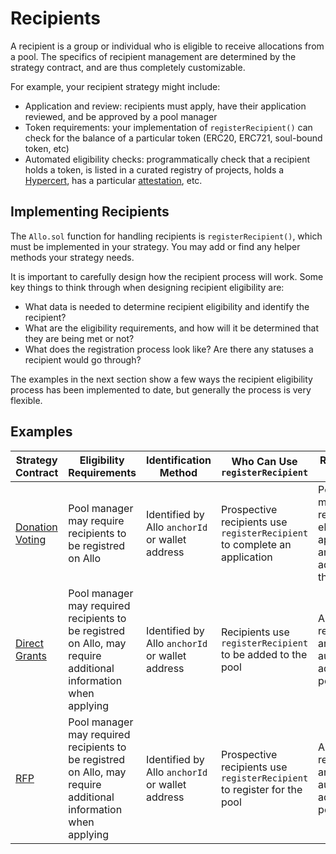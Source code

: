 # Recipients

A recipient is a group or individual who is eligible to receive allocations
from a pool. The specifics of recipient management are determined by the 
strategy contract, and are thus completely customizable. 

For example, your recipient strategy might include:

* Application and review: recipients must apply, have their application
    reviewed, and be approved by a pool manager
* Token requirements: your implementation of `registerRecipient()` can check for
    the balance of a particular token (ERC20, ERC721, soul-bound token, etc)
* Automated eligibility checks: programmatically check that a recipient holds
    a token, is listed in a curated registry of projects, holds a [Hypercert](https://hypercerts.org/), has a particular [attestation](https://attest.sh/), etc.

## Implementing Recipients

The `Allo.sol` function for handling recipients is `registerRecipient()`, which must be
implemented in your strategy. You may add or find any helper methods your strategy needs.

It is important to carefully design how the recipient process will work. Some
key things to think through when designing recipient eligibility are:

* What data is needed to determine recipient eligibility and identify
  the recipient?
* What are the eligibility requirements, and how will it be determined that 
  they are being met or not?
* What does the registration process look like? Are there any statuses a recipient would go through?

The examples in the next section show a few ways the recipient eligibility 
process has been implemented to date, but generally the process is very flexible.

## Examples

| Strategy Contract | Eligibility Requirements | Identification Method | Who Can Use `registerRecipient` | Registration Process 
| --- | --- | --- | --- | ---|
| [Donation Voting](https://github.com/allo-protocol/allo-v2.1/tree/dev/contracts/strategies/examples/donation-voting) | Pool manager may require recipients to be registred on Allo | Identified by Allo `anchorId` or wallet address | Prospective recipients use `registerRecipient` to complete an application | Pool managers review eligible applications and manually add them to the pool |
| [Direct Grants](https://github.com/allo-protocol/allo-v2.1/tree/dev/contracts/strategies/examples/direct-allocation) | Pool manager may required recipients to be registred on Allo, may require additional information when applying | Identified by Allo `anchorId` or wallet address  | Recipients use `registerRecipient` to be added to the pool | All eligible registrations are automatically added to the pool |
| [RFP](https://github.com/allo-protocol/allo-v2.1/tree/dev/contracts/strategies/examples/rfp) | Pool manager may required recipients to be registred on Allo, may require additional information when applying | Identified by Allo `anchorId` or wallet address | Prospective recipients use `registerRecipient` to register for the pool | All eligible registrations are automatically added to the pool |

